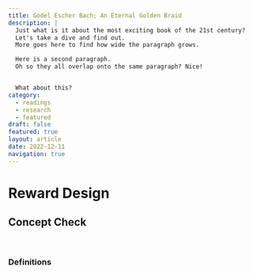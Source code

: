 ```yaml
---
title: Godel Escher Bach; An Eternal Golden Braid
description: |
  Just what is it about the most exciting book of the 21st century?
  Let's take a dive and find out.
  More goes here to find how wide the paragraph grows.

  Here is a second paragraph.
  Oh so they all overlap onto the same paragraph? Nice!


  What about this?
category:
  - readings
  - research
  - featured
draft: false
featured: true
layout: article
date: 2022-12-11
navigation: true
---
```


# Reward Design

## Concept Check
 
 &nbsp;
 
### Definitions
